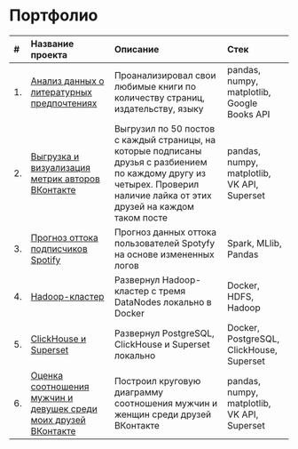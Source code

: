# Портфолио

|**#** |**Название проекта** |**Описание** |**Стек**|
| :--- | :---                | :---        | :---   |
| 1.   | [Анализ данных о литературных предпочтениях](https://github.com/zinoviev-tech/books-analytics) | Проанализировал свои любимые книги по количеству страниц, издательству, языку | pandas, numpy, matplotlib, Google Books API |
| 2.   | [Выгрузка и визуализация метрик авторов ВКонтакте](https://github.com/zinoviev-tech/superset-vk) | Выгрузил по 50 постов с каждый страницы, на которые подписаны друзья с разбиением по каждому другу из четырех. Проверил наличие лайка от этих друзей на каждом таком посте | pandas, numpy, matplotlib, VK API, Superset |
| 3.   | [Прогноз оттока подписчиков Spotify](https://github.com/zinoviev-tech/spotify-churn) | Прогноз данных оттока пользователей Spotyfy на основе измененных логов | Spark, MLlib, Pandas |
| 4.   | [Hadoop-кластер](https://github.com/zinoviev-tech/HDFS-Cluster) | Развернул Hadoop-кластер с тремя DataNodes локально в Docker | Docker, HDFS, Hadoop |
| 5.   | [ClickHouse и Superset]() | Развернул PostgreSQL, ClickHouse и Superset локально| Docker, PostgreSQL, ClickHouse, Superset |
| 6.   | [Оценка соотношения мужчин и девушек среди моих друзей ВКонтакте](https://github.com/zinoviev-tech/superset-vk) | Построил круговую диаграмму соотношения мужчин и женщин среди друзей ВКонтакте | pandas, numpy, matplotlib, VK API, Superset |

